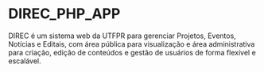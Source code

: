 # DIREC_PHP_APP
DIREC é um sistema web da UTFPR para gerenciar Projetos, Eventos, Notícias e Editais, com área pública para visualização e área administrativa para criação, edição de conteúdos e gestão de usuários de forma flexível e escalável.
